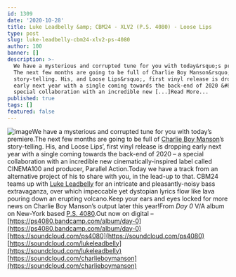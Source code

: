 ```yaml
---
id: 1309
date: '2020-10-28'
title: Luke Leadbelly &amp; CBM24 - XLV2 (P.S. 4080) - Loose Lips
type: post
slug: luke-leadbelly-cbm24-xlv2-ps-4080
author: 100
banner: []
description: >-
  We have a mysterious and corrupted tune for you with today&rsquo;s premiere.
  The next few months are going to be full of Charlie Boy Manson&rsquo;s
  story-telling. His, and Loose Lips&rsquo;, first vinyl release is dropping
  early next year with a single coming towards the back-end of 2020 &#8211; a
  special collaboration with an incredible new [...]Read More...
published: true
tags: []
featured: false
---
```

![image](../undefined)We have a mysterious and corrupted tune for you with today’s premiere.The next few months are going to be full of [Charlie Boy Manson](https://www.facebook.com/charlieboymansonswms/)’s story-telling. His, and Loose Lips’, first vinyl release is dropping early next year with a single coming towards the back-end of 2020 – a special collaboration with an incredible new cinematically-inspired label called CINEMA100 and producer, Parallel Action.Today we have a track from an alternative project of his to share with you, in the lead-up to that. CBM24 teams up with [Luke Leadbelly](https://www.discogs.com/artist/6304367-Luke-Leadbelly) for an intricate and pleasantly-noisy bass extravaganza, over which impeccable yet dystopian lyrics flow like lava pouring down an erupting volcano.Keep your ears and eyes locked for more news on Charlie Boy Manson’s output later this year!From _Day 0_ V/A album on New-York based [P.S. 4080](https://ps4080.bandcamp.com/).Out now on digital – [https://ps4080.bandcamp.com/album/day-0](https://ps4080.bandcamp.com/album/day-0)[https://soundcloud.com/ps4080](https://soundcloud.com/ps4080)  
[https://soundcloud.com/lukeleadbelly](https://soundcloud.com/lukeleadbelly)  
[https://soundcloud.com/charlieboymanson](https://soundcloud.com/charlieboymanson)